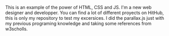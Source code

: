 This is an example of the power of HTML, CSS and JS. I'm a new web designer and developper. You can find a lot of different proyects on HitHub, this is only my repository to test my excersices. I did the parallax.js just with my previous programing knowledge and taking some references from w3scholls.
